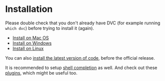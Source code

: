 # Installation

Please double check that you don't already have DVC (for example running
`which dvc`) before trying to install it (again).

- [Install on Mac OS](/doc/user-guide/install/macos)
- [Install on Windows](/doc/user-guide/install/windows)
- [Install on Linux](/doc/user-guide/install/linux)

You can also [install the latest version of code](/doc/user-guide/install/code),
before the official release.

It is recommended to setup
[shell completion](/doc/user-guide/install/completion) as well. And check out
these [plugins](/doc/user-guide/install/plugins), which might be useful too.
